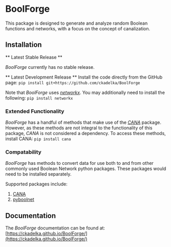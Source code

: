 ﻿# BoolForge

This package is designed to generate and analyze random Boolean functions and networks, with a focus on the concept of canalization.

## Installation

** Latest Stable Release **

*BoolForge* currently has no stable release.

** Latest Development Release **
Install the code directly from the GitHub page:
`pip install git+https://github.com/ckadelka/BoolForge`

Note that *BoolForge* uses [*networkx*](https://networkx.org/). You may additionally need to install the following:
`pip install networkx`

### Extended Functionality

*BoolForge* has a handful of methods that make use of the [*CANA*](https://github.com/CASCI-lab/CANA) package. However, as these methods are not integral to the functionality of this package, *CANA* is not considered a dependency. To access these methods, install CANA:
`pip install cana`

### Compatability

*BoolForge* has methods to convert data for use both to and from other commonly used Boolean Network python packages. These packages would need to be installed separately.

Supported packages include:

 1. [CANA](https://github.com/CASCI-lab/CANA)
 2. [pyboolnet](https://github.com/hklarner/pyboolnet)

## Documentation

The *BoolForge* documentation can be found at: [https://ckadelka.github.io/BoolForge/](https://ckadelka.github.io/BoolForge/)
